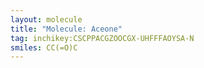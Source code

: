 ```yaml
---
layout: molecule
title: "Molecule: Aceone"
tag: inchikey:CSCPPACGZOOCGX-UHFFFAOYSA-N
smiles: CC(=O)C
---
```

